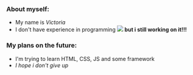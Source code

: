 ### About myself:
- My name is *Victoria*
- I don't have experience in programming
![](https://toplogos.ru/images/thumbs/preview-logo-hello-kitty.gif) 
**but i still working on it!!!**
### My plans on the future:
- I'm trying to learn HTML, CSS, JS and some framework
- _I hope i don't give up_ 